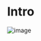 # Intro

![image](https://github.com/C191068/Ali_PortConflict/assets/89090776/21622658-2cc8-4832-ae5d-b0320b6bf47d)


